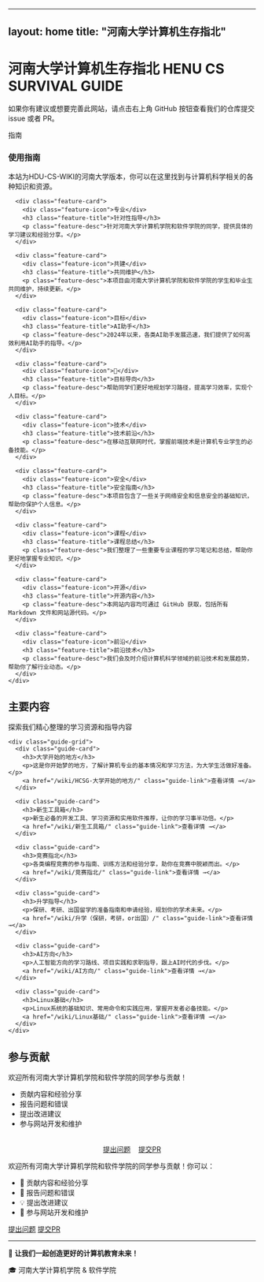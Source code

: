 
---
layout: home
title: "河南大学计算机生存指北"
---

<div class="hero-section">
  <div class="hero-container">
    <div class="hero-content">
      <h1 class="hero-title">
        <span class="title-main">河南大学计算机生存指北</span>
        <span class="title-sub">HENU CS SURVIVAL GUIDE</span>
      </h1>
      <p class="hero-description">
        如果你有建议或想要完善此网站，请点击右上角 GitHub 按钮查看我们的仓库提交 issue 或者 PR。
      </p>
    </div>
  </div>
</div>

<div class="features-section">
  <div class="container">
    <div class="features-grid">
      <div class="feature-card">
        <div class="feature-icon">指南</div>
        <h3 class="feature-title">使用指南</h3>
        <p class="feature-desc">本站为HDU-CS-WIKI的河南大学版本，你可以在这里找到与计算机科学相关的各种知识和资源。</p>
      </div>
      
      <div class="feature-card">
        <div class="feature-icon">专业</div>
        <h3 class="feature-title">针对性指导</h3>
        <p class="feature-desc">针对河南大学计算机学院和软件学院的同学，提供具体的学习建议和经验分享。</p>
      </div>
      
      <div class="feature-card">
        <div class="feature-icon">共建</div>
        <h3 class="feature-title">共同维护</h3>
        <p class="feature-desc">本项目由河南大学计算机学院和软件学院的学生和毕业生共同维护，持续更新。</p>
      </div>
      
      <div class="feature-card">
        <div class="feature-icon">目标</div>
        <h3 class="feature-title">AI助手</h3>
        <p class="feature-desc">2024年以来，各类AI助手发展迅速，我们提供了如何高效利用AI助手的指导。</p>
      </div>
      
      <div class="feature-card">
        <div class="feature-icon">📱</div>
        <h3 class="feature-title">目标导向</h3>
        <p class="feature-desc">帮助同学们更好地规划学习路径，提高学习效率，实现个人目标。</p>
      </div>
      
      <div class="feature-card">
        <div class="feature-icon">技术</div>
        <h3 class="feature-title">技术前沿</h3>
        <p class="feature-desc">在移动互联网时代，掌握前端技术是计算机专业学生的必备技能。</p>
      </div>
      
      <div class="feature-card">
        <div class="feature-icon">安全</div>
        <h3 class="feature-title">安全指南</h3>
        <p class="feature-desc">本项目包含了一些关于网络安全和信息安全的基础知识，帮助你保护个人信息。</p>
      </div>
      
      <div class="feature-card">
        <div class="feature-icon">课程</div>
        <h3 class="feature-title">课程总结</h3>
        <p class="feature-desc">我们整理了一些重要专业课程的学习笔记和总结，帮助你更好地掌握专业知识。</p>
      </div>
      
      <div class="feature-card">
        <div class="feature-icon">开源</div>
        <h3 class="feature-title">开源内容</h3>
        <p class="feature-desc">本网站内容均可通过 GitHub 获取，包括所有 Markdown 文件和网站源代码。</p>
      </div>
      
      <div class="feature-card">
        <div class="feature-icon">前沿</div>
        <h3 class="feature-title">前沿技术</h3>
        <p class="feature-desc">我们会及时介绍计算机科学领域的前沿技术和发展趋势，帮助你了解行业动态。</p>
      </div>
    </div>
  </div>
</div>

<div class="content-section">
  <div class="container">
    <div class="section-header">
      <h2 class="section-title">主要内容</h2>
      <p class="section-subtitle">探索我们精心整理的学习资源和指导内容</p>
    </div>
    
    <div class="guide-grid">
      <div class="guide-card">
        <h3>大学开始的地方</h3>
        <p>这是你开始梦的地方，了解计算机专业的基本情况和学习方法，为大学生活做好准备。</p>
        <a href="/wiki/HCSG-大学开始的地方/" class="guide-link">查看详情 →</a>
      </div>
      
      <div class="guide-card">
        <h3>新生工具箱</h3>
        <p>新生必备的开发工具、学习资源和实用软件推荐，让你的学习事半功倍。</p>
        <a href="/wiki/新生工具箱/" class="guide-link">查看详情 →</a>
      </div>
      
      <div class="guide-card">
        <h3>竞赛指北</h3>
        <p>各类编程竞赛的参与指南、训练方法和经验分享，助你在竞赛中脱颖而出。</p>
        <a href="/wiki/竞赛指北/" class="guide-link">查看详情 →</a>
      </div>
      
      <div class="guide-card">
        <h3>升学指导</h3>
        <p>保研、考研、出国留学的准备指南和申请经验，规划你的学术未来。</p>
        <a href="/wiki/升学（保研，考研，or出国）/" class="guide-link">查看详情 →</a>
      </div>
      
      <div class="guide-card">
        <h3>AI方向</h3>
        <p>人工智能方向的学习路线、项目实践和求职指导，跟上AI时代的步伐。</p>
        <a href="/wiki/AI方向/" class="guide-link">查看详情 →</a>
      </div>
      
      <div class="guide-card">
        <h3>Linux基础</h3>
        <p>Linux系统的基础知识、常用命令和实践应用，掌握开发者必备技能。</p>
        <a href="/wiki/Linux基础/" class="guide-link">查看详情 →</a>
      </div>
    </div>
  </div>
</div>

<div class="container">
  <div class="contribute-section">
    <h2>参与贡献</h2>
    <p>欢迎所有河南大学计算机学院和软件学院的同学参与贡献！</p>
    <ul>
      <li>贡献内容和经验分享</li>
      <li>报告问题和错误</li>
      <li>提出改进建议</li>
      <li>参与网站开发和维护</li>
    </ul>
    <div style="display: flex; gap: 1rem; justify-content: center; flex-wrap: wrap; margin-top: 2rem;">
      <a href="https://github.com/CS-Survive-henu/CS-Survive-henu.github.io/issues" class="btn btn-outline">提出问题</a>
      <a href="https://github.com/CS-Survive-henu/CS-Survive-henu.github.io/pulls" class="btn btn-outline">提交PR</a>
    </div>
  </div>
</div>

欢迎所有河南大学计算机学院和软件学院的同学参与贡献！你可以：

- 📝 贡献内容和经验分享
- 🐛 报告问题和错误
- 💡 提出改进建议
- 🔧 参与网站开发和维护

<div class="contribute-section">
  <a href="https://github.com/CS-Survive-henu/CS-Survive-henu.github.io/issues" class="btn btn-outline">提出问题</a>
  <a href="https://github.com/CS-Survive-henu/CS-Survive-henu.github.io/pulls" class="btn btn-outline">提交PR</a>
</div>

---

<div class="footer-info">
  <p>💫 <strong>让我们一起创造更好的计算机教育未来！</strong></p>
  <p>🎓 河南大学计算机学院 & 软件学院</p>
</div>
